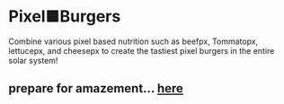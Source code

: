 # Pixel■Burgers
Combine various pixel based nutrition such as beefpx, Tommatopx, lettucepx, and cheesepx to create the tastiest pixel burgers in the entire solar system!

## prepare for amazement... <a href='https://pixel-burgers.herokuapp.com/'>here</a>
